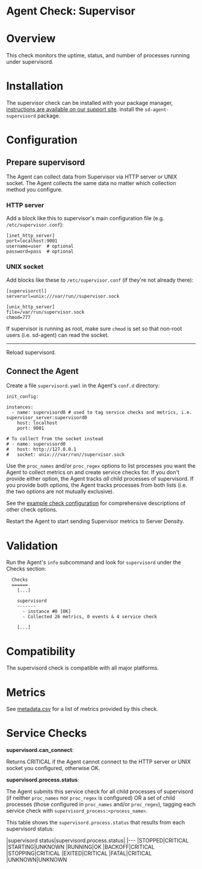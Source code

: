 # Agent Check: Supervisor

# Overview

This check monitors the uptime, status, and number of processes running under supervisord.

# Installation

The supervisor check can be installed with your package manager, [instructions are available on our support site](https://support.serverdensity.com/hc/en-us/search?query=supervisor). install the `sd-agent-supervisord` package.

# Configuration

## Prepare supervisord

The Agent can collect data from Supervisor via HTTP server or UNIX socket. The Agent collects the same data no matter which collection method you configure.

### HTTP server

Add a block like this to supervisor's main configuration file (e.g. `/etc/supervisor.conf`):

```
[inet_http_server]
port=localhost:9001
username=user  # optional
password=pass  # optional
```

### UNIX socket

Add blocks like these to `/etc/supervisor.conf` (if they're not already there):

```
[supervisorctl]
serverurl=unix:///var/run//supervisor.sock

[unix_http_server]
file=/var/run/supervisor.sock
chmod=777
```

If supervisor is running as root, make sure `chmod` is set so that non-root users (i.e. sd-agent) can read the socket.

---

Reload supervisord.

## Connect the Agent

Create a file `supervisord.yaml` in the Agent's `conf.d` directory:

```
init_config:

instances:
  - name: supervisord0 # used to tag service checks and metrics, i.e. supervisor_server:supervisord0
    host: localhost
    port: 9001

# To collect from the socket instead
# - name: supervisord0
#   host: http://127.0.0.1
#   socket: unix:///var/run//supervisor.sock
```

Use the `proc_names` and/or `proc_regex` options to list processes you want the Agent to collect metrics on and create service checks for. If you don't provide either option, the Agent tracks _all_ child processes of supervisord. If you provide both options, the Agent tracks processes from both lists (i.e. the two options are not mutually exclusive).

See the [example check configuration](conf.yaml.example) for comprehensive descriptions of other check options.

Restart the Agent to start sending Supervisor metrics to Server Density.

# Validation

Run the Agent's `info` subcommand and look for `supervisord` under the Checks section:

```
  Checks
  ======
    [...]

    supervisord
    -------
      - instance #0 [OK]
      - Collected 26 metrics, 0 events & 4 service check

    [...]
```

# Compatibility

The supervisord check is compatible with all major platforms.

# Metrics

See [metadata.csv](metadata.csv) for a list of metrics provided by this check.

# Service Checks

**supervisord.can_connect**:

Returns CRITICAL if the Agent cannot connect to the HTTP server or UNIX socket you configured, otherwise OK.

**supervisord.process.status**:

The Agent submits this service check for all child processes of supervisord (if neither `proc_names` nor `proc_regex` is configured) OR a set of child processes (those configured in `proc_names` and/or `proc_regex`), tagging each service check with `supervisord_process:<process_name>`.

This table shows the `supervisord.process.status` that results from each supervisord status:

|supervisord status|supervisord.process.status|
|---
|STOPPED|CRITICAL
|STARTING|UNKNOWN
|RUNNING|OK
|BACKOFF|CRITICAL
|STOPPING|CRITICAL
|EXITED|CRITICAL
|FATAL|CRITICAL
|UNKNOWN|UNKNOWN

